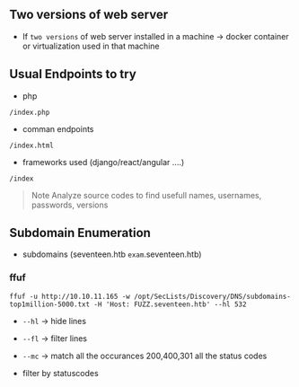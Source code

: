 ## Two versions of web server

- If `two versions` of web server installed in a machine -> docker container or virtualization used in that machine 

## Usual Endpoints  to try 

- php

```console?prompt=$
/index.php
```
- comman endpoints

```console?prompt=$
/index.html
```
- frameworks used (django/react/angular ....)

```console?prompt=$
/index
```

> Note
> Analyze source codes to find usefull names, usernames, passwords, versions

## Subdomain Enumeration 

- subdomains (seventeen.htb `exam`.seventeen.htb)

### ffuf 

```console?prompt=$
ffuf -u http://10.10.11.165 -w /opt/SecLists/Discovery/DNS/subdomains-top1million-5000.txt -H 'Host: FUZZ.seventeen.htb' --hl 532
```

- `--hl`  -> hide lines
- `--fl`  -> filter lines
- `--mc` -> match all the occurances 200,400,301 all the status codes

- filter by statuscodes 